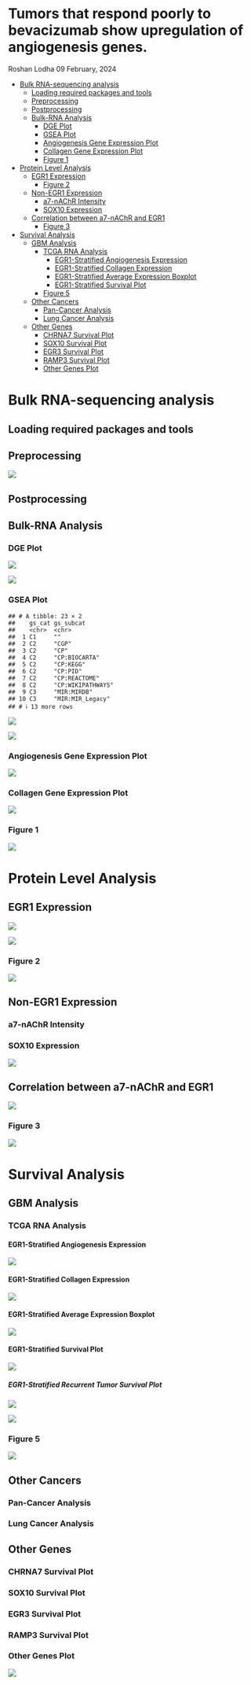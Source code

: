 Tumors that respond poorly to bevacizumab show upregulation of
angiogenesis genes.
================
Roshan Lodha
09 February, 2024

- [Bulk RNA-sequencing analysis](#bulk-rna-sequencing-analysis)
  - [Loading required packages and
    tools](#loading-required-packages-and-tools)
  - [Preprocessing](#preprocessing)
  - [Postprocessing](#postprocessing)
  - [Bulk-RNA Analysis](#bulk-rna-analysis)
    - [DGE Plot](#dge-plot)
    - [GSEA Plot](#gsea-plot)
    - [Angiogenesis Gene Expression
      Plot](#angiogenesis-gene-expression-plot)
    - [Collagen Gene Expression Plot](#collagen-gene-expression-plot)
    - [Figure 1](#figure-1)
- [Protein Level Analysis](#protein-level-analysis)
  - [EGR1 Expression](#egr1-expression)
    - [Figure 2](#figure-2)
  - [Non-EGR1 Expression](#non-egr1-expression)
    - [a7-nAChR Intensity](#a7-nachr-intensity)
    - [SOX10 Expression](#sox10-expression)
  - [Correlation between a7-nAChR and
    EGR1](#correlation-between-a7-nachr-and-egr1)
    - [Figure 3](#figure-3)
- [Survival Analysis](#survival-analysis)
  - [GBM Analysis](#gbm-analysis)
    - [TCGA RNA Analysis](#tcga-rna-analysis)
      - [EGR1-Stratified Angiogenesis
        Expression](#egr1-stratified-angiogenesis-expression)
      - [EGR1-Stratified Collagen
        Expression](#egr1-stratified-collagen-expression)
      - [EGR1-Stratified Average Expression
        Boxplot](#egr1-stratified-average-expression-boxplot)
      - [EGR1-Stratified Survival Plot](#egr1-stratified-survival-plot)
    - [Figure 5](#figure-5)
  - [Other Cancers](#other-cancers)
    - [Pan-Cancer Analysis](#pan-cancer-analysis)
    - [Lung Cancer Analysis](#lung-cancer-analysis)
  - [Other Genes](#other-genes)
    - [CHRNA7 Survival Plot](#chrna7-survival-plot)
    - [SOX10 Survival Plot](#sox10-survival-plot)
    - [EGR3 Survival Plot](#egr3-survival-plot)
    - [RAMP3 Survival Plot](#ramp3-survival-plot)
    - [Other Genes Plot](#other-genes-plot)

# Bulk RNA-sequencing analysis

## Loading required packages and tools

## Preprocessing

![](bev_files/figure-gfm/suppfig1-1.png)<!-- -->

## Postprocessing

## Bulk-RNA Analysis

### DGE Plot

![](bev_files/figure-gfm/suppfig2-1.png)<!-- -->

![](bev_files/figure-gfm/dge-plot-1.png)<!-- -->

### GSEA Plot

    ## # A tibble: 23 × 2
    ##    gs_cat gs_subcat        
    ##    <chr>  <chr>            
    ##  1 C1     ""               
    ##  2 C2     "CGP"            
    ##  3 C2     "CP"             
    ##  4 C2     "CP:BIOCARTA"    
    ##  5 C2     "CP:KEGG"        
    ##  6 C2     "CP:PID"         
    ##  7 C2     "CP:REACTOME"    
    ##  8 C2     "CP:WIKIPATHWAYS"
    ##  9 C3     "MIR:MIRDB"      
    ## 10 C3     "MIR:MIR_Legacy" 
    ## # ℹ 13 more rows

![](bev_files/figure-gfm/hgsea-plot-1.png)<!-- -->

![](bev_files/figure-gfm/suppfig3-1.png)<!-- -->

### Angiogenesis Gene Expression Plot

![](bev_files/figure-gfm/angiogenesis-heatmap-1.png)<!-- -->

### Collagen Gene Expression Plot

![](bev_files/figure-gfm/collagen-heatmap-1.png)<!-- -->

### Figure 1

![](bev_files/figure-gfm/fig1-1.png)<!-- -->

# Protein Level Analysis

## EGR1 Expression

![](bev_files/figure-gfm/egr1-ihc-plot-1.png)<!-- -->

![](bev_files/figure-gfm/egr1-nuclear-expr-plot-1.png)<!-- -->

### Figure 2

![](bev_files/figure-gfm/fig2-1.png)<!-- -->

## Non-EGR1 Expression

### a7-nAChR Intensity

### SOX10 Expression

![](bev_files/figure-gfm/suppfig8-1.png)<!-- -->

## Correlation between a7-nAChR and EGR1

![](bev_files/figure-gfm/a7-nAChR-egr1-corr-1.png)<!-- -->

### Figure 3

![](bev_files/figure-gfm/fig3-1.png)<!-- -->

# Survival Analysis

## GBM Analysis

### TCGA RNA Analysis

#### EGR1-Stratified Angiogenesis Expression

![](bev_files/figure-gfm/tcga-egr1-angiogensis-rna-plot-1.png)<!-- -->

#### EGR1-Stratified Collagen Expression

![](bev_files/figure-gfm/tcga-egr1-collagen-rna-plot-1.png)<!-- -->

#### EGR1-Stratified Average Expression Boxplot

![](bev_files/figure-gfm/tcga-angiogenesis-collagen-egr1-box-plot-1.png)<!-- -->

#### EGR1-Stratified Survival Plot

![](bev_files/figure-gfm/EGR1-survival-1.png)<!-- -->

##### EGR1-Stratified Recurrent Tumor Survival Plot

![](bev_files/figure-gfm/EGR1-recurrent-survival-1.png)<!-- -->

![](bev_files/figure-gfm/suppfig6-1.png)<!-- -->

### Figure 5

![](bev_files/figure-gfm/fig5-1.png)<!-- -->

## Other Cancers

### Pan-Cancer Analysis

### Lung Cancer Analysis

## Other Genes

### CHRNA7 Survival Plot

### SOX10 Survival Plot

### EGR3 Survival Plot

### RAMP3 Survival Plot

### Other Genes Plot

![](bev_files/figure-gfm/suppfig7-1.png)<!-- -->
